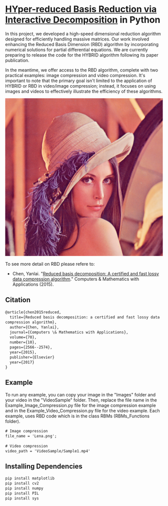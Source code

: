 # [HYper-reduced Basis Reduction via Interactive Decomposition](https://ishmaelrezaei.github.io/HYBRID/) in Python

In this project, we developed a high-speed dimensional reduction algorithm designed for efficiently handling massive matrices. Our work involved enhancing the Reduced Basis Dimension (RBD) algorithm by incorporating numerical solutions for partial differential equations. We are currently preparing to release the code for the HYBRID algorithm following its paper publication.

In the meantime, we offer access to the RBD algorithm, complete with two practical examples: image compression and video compression. It's important to note that the primary goal isn't limited to the application of HYBRID or RBD in video/image compression; instead, it focuses on using images and videos to effectively illustrate the efficiency of these algorithms.

![Lena](https://github.com/ishmaelrezaei/HYBRID/blob/main/Image_Compression/Images/lena.png)

To see more detail on RBD please refere to:

  - Chen, Yanlai. "[Reduced basis decomposition: A certified and fast lossy data compression algorithm](https://www.sciencedirect.com/science/article/pii/S0898122115004630)." Computers & Mathematics with Applications (2015).

## Citation

    @article{chen2015reduced,
      title={Reduced basis decomposition: a certified and fast lossy data compression algorithm},
      author={Chen, Yanlai},
      journal={Computers \& Mathematics with Applications},
      volume={70},
      number={10},
      pages={2566--2574},
      year={2015},
      publisher={Elsevier}
      year={2017}
    }


## Example

To run any example, you can copy your image in the "Images" folder and your video in the "VideoSample" folder. Then, replace the file name in the Example_Image_Compression.py file for the image compression example and in the Example_Video_Compression.py file for the video example. Each example, uses RBD code which is in the class RBMs (RBMs_Functions folder).

    # Image compression
    file_name = 'Lena.png';
    
    # Video compression
    video_path = 'VideoSample/Sample1.mp4'

## Installing Dependencies

    pip install matplotlib
    pip install cv2
    pip install numpy
    pip install PIL
    pip install sys
    
